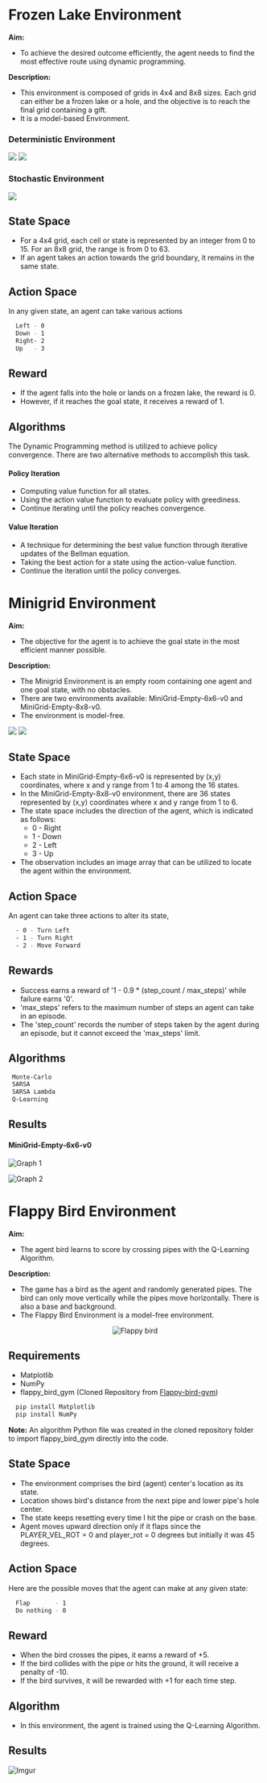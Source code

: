 
# Frozen Lake Environment

**Aim:**
* To achieve the desired outcome efficiently, the agent needs to find the most effective route using dynamic programming.

**Description:**

* This environment is composed of grids in 4x4 and 8x8 sizes. Each grid can either be a frozen lake or a hole, and the objective is to reach the final grid containing a gift.
* It is a model-based Environment.


### Deterministic Environment

![](https://i.imgur.com/RlJjiZM.gif) ![](https://i.imgur.com/1dpekVN.gif)

### Stochastic Environment

![](https://i.imgur.com/9dF44vt.gif)


## State Space
* For a 4x4 grid, each cell or state is represented by an integer from 0 to 15. For an 8x8 grid, the range is from 0 to 63.
* If an agent takes an action towards the grid boundary, it remains in the same state.

## Action Space

In any given state, an agent can take various actions

```bash
  Left - 0
  Down - 1
  Right- 2
  Up   - 3
```

## Reward
* If the agent falls into the hole or lands on a frozen lake, the reward is 0.
* However, if it reaches the goal state, it receives a reward of 1.

## Algorithms
The Dynamic Programming method is utilized to achieve policy convergence.
There are two alternative methods to accomplish this task.
#### Policy Iteration
  - Computing value function for all states.
  - Using the action value function to evaluate policy with greediness.
  - Continue iterating until the policy reaches convergence.
#### Value Iteration
  - A technique for determining the best value function through iterative updates of the Bellman equation.
  - Taking the best action for a state using the action-value function.
  - Continue the iteration until the policy converges.

# Minigrid Environment

**Aim:**

* The objective for the agent is to achieve the goal state in the most efficient manner possible.

**Description:**

* The Minigrid Environment is an empty room containing one agent and one goal state, with no obstacles.
* There are two environments available: MiniGrid-Empty-6x6-v0 and MiniGrid-Empty-8x8-v0.
* The environment is model-free.


![](https://i.imgur.com/4lCwL8g.gif) ![](https://i.imgur.com/tIZ0FNG.gif)

## State Space

- Each state in MiniGrid-Empty-6x6-v0 is represented by (x,y) coordinates, where x and y range from 1 to 4 among the 16 states. 
- In the MiniGrid-Empty-8x8-v0 environment, there are 36 states represented by (x,y) coordinates where x and y range from 1 to 6.
- The state space includes the direction of the agent, which is indicated as follows:
  	- 0 - Right 
  	- 1 - Down
  	- 2 - Left
  	- 3 - Up
- The observation includes an image array that can be utilized to locate the agent within the environment.

## Action Space

An agent can take three actions to alter its state,

```bash
  - 0 - Turn Left
  - 1 - Turn Right
  - 2 - Move Forward

```

## Rewards

* Success earns a reward of '1 - 0.9 * (step_count / max_steps)' while failure earns '0'.
* 'max_steps' refers to the maximum number of steps an agent can take in an episode.
* The 'step_count' records the number of steps taken by the agent during an episode, but it cannot exceed the 'max_steps' limit.

## Algorithms
```bash
 Monte-Carlo
 SARSA
 SARSA Lambda
 Q-Learning
```
## Results
#### MiniGrid-Empty-6x6-v0
![Graph 1](https://i.imgur.com/spQjmOb.png)

![Graph 2](https://i.imgur.com/kXaOTd5.png)
# Flappy Bird Environment

**Aim:**
* The agent bird learns to score by crossing pipes with the Q-Learning Algorithm.

**Description:**

* The game has a bird as the agent and randomly generated pipes. The bird can only move vertically while the pipes move horizontally. There is also a base and background.
* The Flappy Bird Environment is a model-free environment.

<p align = "center">
    <img src = "https://i.imgur.com/ZgW3wYP.gif" alt = "Flappy bird">
</p>

## Requirements
* Matplotlib
* NumPy
* flappy_bird_gym (Cloned Repository from [Flappy-bird-gym](https://github.com/Talendar/flappy-bird-gym))

```bash
  pip install Matplotlib
  pip install NumPy
```
**Note:** An algorithm Python file was created in the cloned repository folder to import flappy_bird_gym directly into the code.

## State Space

* The environment comprises the bird (agent) center's location as its state.
* Location shows bird's distance from the next pipe and lower pipe's hole center.
* The state keeps resetting every time I hit the pipe or crash on the base.
* Agent moves upward direction only if it flaps since the PLAYER_VEL_ROT = 0 and player_rot = 0 degrees but initially it was 45 degrees.

## Action Space

Here are the possible moves that the agent can make at any given state:

```bash
  Flap       - 1
  Do nothing - 0
```
## Reward 

* When the bird crosses the pipes, it earns a reward of +5.
* If the bird collides with the pipe or hits the ground, it will receive a penalty of -10.
* If the bird survives, it will be rewarded with +1 for each time step.

## Algorithm

* In this environment, the agent is trained using the Q-Learning Algorithm.

## Results

![Imgur](https://i.imgur.com/BE1O5Wa.png)
